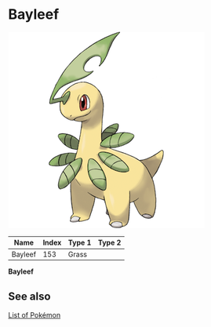 # Bayleef


![Bayleef](images/153.png)

| **Name** | **Index** | **Type 1** | **Type 2** |
|----|----|----|----|
| Bayleef | 153 | Grass  |  |

**Bayleef** 

## See also

[List of Pokémon](../pokemon.md)
